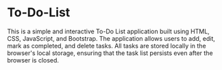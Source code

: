 # To-Do-List
This is a simple and interactive To-Do List application built using HTML, CSS, JavaScript, and Bootstrap. The application allows users to add, edit, mark as completed, and delete tasks. All tasks are stored locally in the browser's local storage, ensuring that the task list persists even after the browser is closed.
